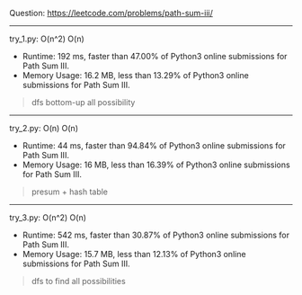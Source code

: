 Question: https://leetcode.com/problems/path-sum-iii/

---

try_1.py: O(n^2) O(n)

* Runtime: 192 ms, faster than 47.00% of Python3 online submissions for Path Sum III.
* Memory Usage: 16.2 MB, less than 13.29% of Python3 online submissions for Path Sum III.

> dfs bottom-up all possibility

---

try_2.py: O(n) O(n)

* Runtime: 44 ms, faster than 94.84% of Python3 online submissions for Path Sum III.
* Memory Usage: 16 MB, less than 16.39% of Python3 online submissions for Path Sum III.

> presum + hash table

---

try_3.py: O(n^2) O(n)

* Runtime: 542 ms, faster than 30.87% of Python3 online submissions for Path Sum III.
* Memory Usage: 15.7 MB, less than 12.13% of Python3 online submissions for Path Sum III.

> dfs to find all possibilities
